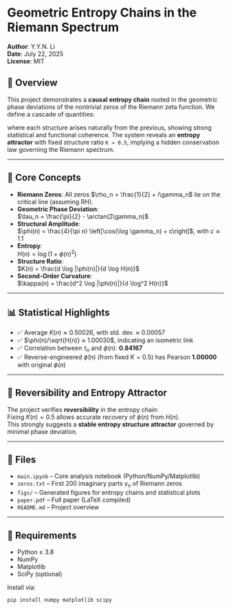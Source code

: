 # Geometric Entropy Chains in the Riemann Spectrum

**Author**: Y.Y.N. Li  
**Date**: July 22, 2025  
**License**: MIT

## 📖 Overview

This project demonstrates a **causal entropy chain** rooted in the geometric phase deviations of the nontrivial zeros of the Riemann zeta function. We define a cascade of quantities:

where each structure arises naturally from the previous, showing strong statistical and functional coherence. The system reveals an **entropy attractor** with fixed structure ratio `K ≈ 0.5`, implying a hidden conservation law governing the Riemann spectrum.

---

## 🧠 Core Concepts

- **Riemann Zeros**: All zeros $\rho_n = \frac{1}{2} + i\gamma_n$ lie on the critical line (assuming RH).
- **Geometric Phase Deviation**:  
  $\tau_n = \frac{\pi}{2} - \arctan(2\gamma_n)$
- **Structural Amplitude**:  
  $\phi(n) = \frac{4}{\pi n} \left[\cos(\log \gamma_n) + c\right]$, with $c ≈ 1.1$
- **Entropy**:  
  $H(n) = \log(1 + \phi(n)^2)$
- **Structure Ratio**:  
  $K(n) = \frac{d \log |\phi(n)|}{d \log H(n)}$
- **Second-Order Curvature**:  
  $\kappa(n) = \frac{d^2 \log |\phi(n)|}{d \log^2 H(n)}$

---

## 📊 Statistical Highlights

- ✅ Average $K(n) ≈ 0.50026$, with std. dev. ≈ 0.00057  
- ✅ $\phi(n)/\sqrt{H(n)} ≈ 1.00030$, indicating an isometric link  
- ✅ Correlation between $\tau_n$ and $\phi(n)$: **0.84167**  
- ✅ Reverse-engineered $\hat{\phi}(n)$ (from fixed $K = 0.5$) has Pearson **1.00000** with original $\phi(n)$

---

## 🔁 Reversibility and Entropy Attractor

The project verifies **reversibility** in the entropy chain:  
Fixing $K(n) = 0.5$ allows accurate recovery of $\phi(n)$ from $H(n)$.  
This strongly suggests a **stable entropy structure attractor** governed by minimal phase deviation.

---

## 🔗 Files

- `main.ipynb` – Core analysis notebook (Python/NumPy/Matplotlib)
- `zeros.txt` – First 200 imaginary parts $\gamma_n$ of Riemann zeros
- `figs/` – Generated figures for entropy chains and statistical plots
- `paper.pdf` – Full paper (LaTeX compiled)  
- `README.md` – Project overview

---

## 🧮 Requirements

- Python ≥ 3.8  
- NumPy  
- Matplotlib  
- SciPy (optional)

Install via:

```bash
pip install numpy matplotlib scipy
